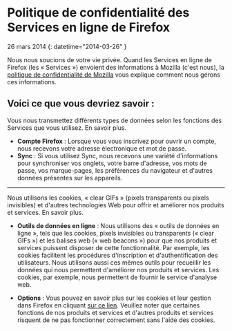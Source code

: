 # Politique de confidentialité des Services en ligne de Firefox

26 mars 2014
{: datetime="2014-03-26" }

Nous nous soucions de votre vie privée. Quand les Services en ligne de Firefox (les « Services ») envoient des informations à Mozilla (c'est nous), la [politique de confidentialité de Mozilla](http://www.mozilla.org/en-US/privacy/) vous explique comment nous gérons ces informations.

## Voici ce que vous devriez savoir :

Vous nous transmettez différents types de données selon les fonctions des Services que vous utilisez. En savoir plus.

* **Compte Firefox** : Lorsque vous vous inscrivez pour ouvrir un compte, nous recevons votre adresse électronique et mot de passe. 
* **Sync** : Si vous utilisez Sync, nous recevons une variété d'informations pour synchroniser vos onglets, votre barre d'adresse, vos mots de passe, vos marque-pages, les préférences du navigateur et d'autres données présentes sur les appareils.  

---------------------------------------

Nous utilisons les cookies, « clear GIFs » (pixels transparents ou pixels invisibles) et d'autres technologies Web pour offrir et améliorer nos produits et services.  En savoir plus.

* **Outils de données en ligne** : Nous utilisons des « outils de données en ligne », tels que les cookies, pixels invisibles ou transparents (« clear GIFs ») et les balises web (« web beacons ») pour que nos produits et services puissent disposer de cette fonctionnalité. Par exemple, les cookies facilitent les procédures d'inscription et d'authentification des utilisateurs. Nous utilisons aussi ces mêmes outils pour recueillir les données qui nous permettent d'améliorer nos produits et services. Les cookies, par exemple, nous permettent de fournir le service d'analyse web. 

* **Options** : Vous pouvez en savoir plus sur les cookies et leur gestion dans Firefox en cliquant [sur ce lien](https://support.mozilla.org/en-US/kb/cookies-information-websites-store-on-your-computer). Veuillez noter que certaines fonctions de nos produits et services et d'autres produits et services risquent de ne pas fonctionner correctement sans l'aide des cookies.


